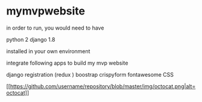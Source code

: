 # mymvpwebsite

in order to run, you would need to have

python 2
django 1.8


installed in your own environment

integrate following apps to build my mvp website


django registration (redux )
boostrap
crispyform
fontawesome
CSS

[[https://github.com/username/repository/blob/master/img/octocat.png|alt=octocat]]



